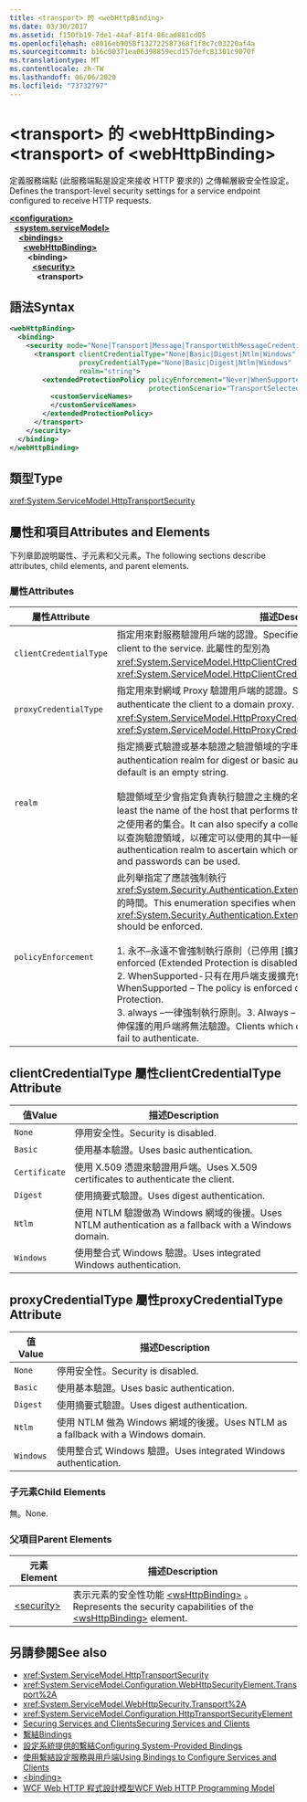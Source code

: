 ```yaml
---
title: <transport> 的 <webHttpBinding>
ms.date: 03/30/2017
ms.assetid: f150fb19-7de1-44af-81f4-86cad881cd05
ms.openlocfilehash: e8016eb9058f132722587368f1f8c7c03220af4a
ms.sourcegitcommit: b16c00371ea06398859ecd157defc81301c9070f
ms.translationtype: MT
ms.contentlocale: zh-TW
ms.lasthandoff: 06/06/2020
ms.locfileid: "73732797"
---
```

# <a name="transport-of-webhttpbinding"></a><span data-ttu-id="9dfdd-102">\<transport> 的 \<webHttpBinding></span><span class="sxs-lookup"><span data-stu-id="9dfdd-102">\<transport> of \<webHttpBinding></span></span>
<span data-ttu-id="9dfdd-103">定義服務端點 (此服務端點是設定來接收 HTTP 要求的) 之傳輸層級安全性設定。</span><span class="sxs-lookup"><span data-stu-id="9dfdd-103">Defines the transport-level security settings for a service endpoint configured to receive HTTP requests.</span></span>  
  
[**\<configuration>**](../configuration-element.md)\
&nbsp;&nbsp;[**\<system.serviceModel>**](system-servicemodel.md)\
&nbsp;&nbsp;&nbsp;&nbsp;[**\<bindings>**](bindings.md)\
&nbsp;&nbsp;&nbsp;&nbsp;&nbsp;&nbsp;[**\<webHttpBinding>**](webhttpbinding.md)\
&nbsp;&nbsp;&nbsp;&nbsp;&nbsp;&nbsp;&nbsp;&nbsp;**\<binding>**\
&nbsp;&nbsp;&nbsp;&nbsp;&nbsp;&nbsp;&nbsp;&nbsp;&nbsp;&nbsp;[**\<security>**](security-of-webhttpbinding.md)\
&nbsp;&nbsp;&nbsp;&nbsp;&nbsp;&nbsp;&nbsp;&nbsp;&nbsp;&nbsp;&nbsp;&nbsp;**\<transport>**  
  
## <a name="syntax"></a><span data-ttu-id="9dfdd-104">語法</span><span class="sxs-lookup"><span data-stu-id="9dfdd-104">Syntax</span></span>  
  
```xml  
<webHttpBinding>
  <binding>
    <security mode="None|Transport|Message|TransportWithMessageCredential|TransportCredentialOnly">
      <transport clientCredentialType="None|Basic|Digest|Ntlm|Windows"
                 proxyCredentialType="None|Basic|Digest|Ntlm|Windows"
                 realm="string">
        <extendedProtectionPolicy policyEnforcement="Never|WhenSupported|Always"
                                  protectionScenario="TransportSelected|TrustedProxy">
          <customServiceNames>
          </customServiceNames>
        </extendedProtectionPolicy>
      </transport>
    </security>
  </binding>
</webHttpBinding>
```  
  
## <a name="type"></a><span data-ttu-id="9dfdd-105">類型</span><span class="sxs-lookup"><span data-stu-id="9dfdd-105">Type</span></span>  
 <xref:System.ServiceModel.HttpTransportSecurity>  
  
## <a name="attributes-and-elements"></a><span data-ttu-id="9dfdd-106">屬性和項目</span><span class="sxs-lookup"><span data-stu-id="9dfdd-106">Attributes and Elements</span></span>  
 <span data-ttu-id="9dfdd-107">下列章節說明屬性、子元素和父元素。</span><span class="sxs-lookup"><span data-stu-id="9dfdd-107">The following sections describe attributes, child elements, and parent elements.</span></span>  
  
### <a name="attributes"></a><span data-ttu-id="9dfdd-108">屬性</span><span class="sxs-lookup"><span data-stu-id="9dfdd-108">Attributes</span></span>  
  
|<span data-ttu-id="9dfdd-109">屬性</span><span class="sxs-lookup"><span data-stu-id="9dfdd-109">Attribute</span></span>|<span data-ttu-id="9dfdd-110">描述</span><span class="sxs-lookup"><span data-stu-id="9dfdd-110">Description</span></span>|  
|---------------|-----------------|  
|`clientCredentialType`|<span data-ttu-id="9dfdd-111">指定用來對服務驗證用戶端的認證。</span><span class="sxs-lookup"><span data-stu-id="9dfdd-111">Specifies the credential used to authenticate the client to the service.</span></span> <span data-ttu-id="9dfdd-112">此屬性的型別為 <xref:System.ServiceModel.HttpClientCredentialType>。</span><span class="sxs-lookup"><span data-stu-id="9dfdd-112">This attribute is of type <xref:System.ServiceModel.HttpClientCredentialType>.</span></span>|  
|`proxyCredentialType`|<span data-ttu-id="9dfdd-113">指定用來對網域 Proxy 驗證用戶端的認證。</span><span class="sxs-lookup"><span data-stu-id="9dfdd-113">Specifies the credential used to authenticate the client to a domain proxy.</span></span> <span data-ttu-id="9dfdd-114">此屬性的型別為 <xref:System.ServiceModel.HttpProxyCredentialType>。</span><span class="sxs-lookup"><span data-stu-id="9dfdd-114">This attribute is of type <xref:System.ServiceModel.HttpProxyCredentialType>.</span></span>|  
|`realm`|<span data-ttu-id="9dfdd-115">指定摘要式驗證或基本驗證之驗證領域的字串。</span><span class="sxs-lookup"><span data-stu-id="9dfdd-115">A string that specifies the authentication realm for digest or basic authentication.</span></span> <span data-ttu-id="9dfdd-116">預設值是空字串。</span><span class="sxs-lookup"><span data-stu-id="9dfdd-116">The default is an empty string.</span></span><br /><br /> <span data-ttu-id="9dfdd-117">驗證領域至少會指定負責執行驗證之主機的名稱，</span><span class="sxs-lookup"><span data-stu-id="9dfdd-117">An authentication realm specifies at least the name of the host that performs the authentication.</span></span> <span data-ttu-id="9dfdd-118">也可以指定具有存取權之使用者的集合。</span><span class="sxs-lookup"><span data-stu-id="9dfdd-118">It can also specify a collection of users that has access.</span></span> <span data-ttu-id="9dfdd-119">使用者可以查詢驗證領域，以確定可以使用的其中一組使用者名稱和密碼。</span><span class="sxs-lookup"><span data-stu-id="9dfdd-119">A user can query the authentication realm to ascertain which one of the several possible usernames and passwords can be used.</span></span>|  
|`policyEnforcement`|<span data-ttu-id="9dfdd-120">此列舉指定了應該強制執行 <xref:System.Security.Authentication.ExtendedProtection.ExtendedProtectionPolicy> 的時間。</span><span class="sxs-lookup"><span data-stu-id="9dfdd-120">This enumeration specifies when the <xref:System.Security.Authentication.ExtendedProtection.ExtendedProtectionPolicy> should be enforced.</span></span><br /><br /> <span data-ttu-id="9dfdd-121">1. 永不–永遠不會強制執行原則（已停用 [擴充保護]）。</span><span class="sxs-lookup"><span data-stu-id="9dfdd-121">1.  Never – The policy is never enforced (Extended Protection is disabled).</span></span><br /><span data-ttu-id="9dfdd-122">2. WhenSupported-只有在用戶端支援擴充保護時，才會強制執行原則。</span><span class="sxs-lookup"><span data-stu-id="9dfdd-122">2.  WhenSupported – The policy is enforced only if the client supports Extended Protection.</span></span><br /><span data-ttu-id="9dfdd-123">3. always –一律強制執行原則。</span><span class="sxs-lookup"><span data-stu-id="9dfdd-123">3.  Always – The policy is always enforced.</span></span> <span data-ttu-id="9dfdd-124">不支援延伸保護的用戶端將無法驗證。</span><span class="sxs-lookup"><span data-stu-id="9dfdd-124">Clients which don’t support Extended Protection will fail to authenticate.</span></span>|  
  
## <a name="clientcredentialtype-attribute"></a><span data-ttu-id="9dfdd-125">clientCredentialType 屬性</span><span class="sxs-lookup"><span data-stu-id="9dfdd-125">clientCredentialType Attribute</span></span>  
  
|<span data-ttu-id="9dfdd-126">值</span><span class="sxs-lookup"><span data-stu-id="9dfdd-126">Value</span></span>|<span data-ttu-id="9dfdd-127">描述</span><span class="sxs-lookup"><span data-stu-id="9dfdd-127">Description</span></span>|  
|-----------|-----------------|  
|`None`|<span data-ttu-id="9dfdd-128">停用安全性。</span><span class="sxs-lookup"><span data-stu-id="9dfdd-128">Security is disabled.</span></span>|  
|`Basic`|<span data-ttu-id="9dfdd-129">使用基本驗證。</span><span class="sxs-lookup"><span data-stu-id="9dfdd-129">Uses basic authentication.</span></span>|  
|`Certificate`|<span data-ttu-id="9dfdd-130">使用 X.509 憑證來驗證用戶端。</span><span class="sxs-lookup"><span data-stu-id="9dfdd-130">Uses X.509 certificates to authenticate the client.</span></span>|  
|`Digest`|<span data-ttu-id="9dfdd-131">使用摘要式驗證。</span><span class="sxs-lookup"><span data-stu-id="9dfdd-131">Uses digest authentication.</span></span>|  
|`Ntlm`|<span data-ttu-id="9dfdd-132">使用 NTLM 驗證做為 Windows 網域的後援。</span><span class="sxs-lookup"><span data-stu-id="9dfdd-132">Uses NTLM authentication as a fallback with a Windows domain.</span></span>|  
|`Windows`|<span data-ttu-id="9dfdd-133">使用整合式 Windows 驗證。</span><span class="sxs-lookup"><span data-stu-id="9dfdd-133">Uses integrated Windows authentication.</span></span>|  
  
## <a name="proxycredentialtype-attribute"></a><span data-ttu-id="9dfdd-134">proxyCredentialType 屬性</span><span class="sxs-lookup"><span data-stu-id="9dfdd-134">proxyCredentialType Attribute</span></span>  
  
|<span data-ttu-id="9dfdd-135">值</span><span class="sxs-lookup"><span data-stu-id="9dfdd-135">Value</span></span>|<span data-ttu-id="9dfdd-136">描述</span><span class="sxs-lookup"><span data-stu-id="9dfdd-136">Description</span></span>|  
|-----------|-----------------|  
|`None`|<span data-ttu-id="9dfdd-137">停用安全性。</span><span class="sxs-lookup"><span data-stu-id="9dfdd-137">Security is disabled.</span></span>|  
|`Basic`|<span data-ttu-id="9dfdd-138">使用基本驗證。</span><span class="sxs-lookup"><span data-stu-id="9dfdd-138">Uses basic authentication.</span></span>|  
|`Digest`|<span data-ttu-id="9dfdd-139">使用摘要式驗證。</span><span class="sxs-lookup"><span data-stu-id="9dfdd-139">Uses digest authentication.</span></span>|  
|`Ntlm`|<span data-ttu-id="9dfdd-140">使用 NTLM 做為 Windows 網域的後援。</span><span class="sxs-lookup"><span data-stu-id="9dfdd-140">Uses NTLM as a fallback with a Windows domain.</span></span>|  
|`Windows`|<span data-ttu-id="9dfdd-141">使用整合式 Windows 驗證。</span><span class="sxs-lookup"><span data-stu-id="9dfdd-141">Uses integrated Windows authentication.</span></span>|  
  
### <a name="child-elements"></a><span data-ttu-id="9dfdd-142">子元素</span><span class="sxs-lookup"><span data-stu-id="9dfdd-142">Child Elements</span></span>  
 <span data-ttu-id="9dfdd-143">無。</span><span class="sxs-lookup"><span data-stu-id="9dfdd-143">None.</span></span>  
  
### <a name="parent-elements"></a><span data-ttu-id="9dfdd-144">父項目</span><span class="sxs-lookup"><span data-stu-id="9dfdd-144">Parent Elements</span></span>  
  
|<span data-ttu-id="9dfdd-145">元素</span><span class="sxs-lookup"><span data-stu-id="9dfdd-145">Element</span></span>|<span data-ttu-id="9dfdd-146">描述</span><span class="sxs-lookup"><span data-stu-id="9dfdd-146">Description</span></span>|  
|-------------|-----------------|  
|[\<security>](security-of-webhttpbinding.md)|<span data-ttu-id="9dfdd-147">表示元素的安全性功能 [\<wsHttpBinding>](wshttpbinding.md) 。</span><span class="sxs-lookup"><span data-stu-id="9dfdd-147">Represents the security capabilities of the [\<wsHttpBinding>](wshttpbinding.md) element.</span></span>|  
  
## <a name="see-also"></a><span data-ttu-id="9dfdd-148">另請參閱</span><span class="sxs-lookup"><span data-stu-id="9dfdd-148">See also</span></span>

- <xref:System.ServiceModel.HttpTransportSecurity>
- <xref:System.ServiceModel.Configuration.WebHttpSecurityElement.Transport%2A>
- <xref:System.ServiceModel.WebHttpSecurity.Transport%2A>
- <xref:System.ServiceModel.Configuration.HttpTransportSecurityElement>
- [<span data-ttu-id="9dfdd-149">Securing Services and Clients</span><span class="sxs-lookup"><span data-stu-id="9dfdd-149">Securing Services and Clients</span></span>](../../../wcf/feature-details/securing-services-and-clients.md)
- [<span data-ttu-id="9dfdd-150">繫結</span><span class="sxs-lookup"><span data-stu-id="9dfdd-150">Bindings</span></span>](../../../wcf/bindings.md)
- [<span data-ttu-id="9dfdd-151">設定系統提供的繫結</span><span class="sxs-lookup"><span data-stu-id="9dfdd-151">Configuring System-Provided Bindings</span></span>](../../../wcf/feature-details/configuring-system-provided-bindings.md)
- [<span data-ttu-id="9dfdd-152">使用繫結設定服務與用戶端</span><span class="sxs-lookup"><span data-stu-id="9dfdd-152">Using Bindings to Configure Services and Clients</span></span>](../../../wcf/using-bindings-to-configure-services-and-clients.md)
- [\<binding>](bindings.md)
- [<span data-ttu-id="9dfdd-153">WCF Web HTTP 程式設計模型</span><span class="sxs-lookup"><span data-stu-id="9dfdd-153">WCF Web HTTP Programming Model</span></span>](../../../wcf/feature-details/wcf-web-http-programming-model.md)
